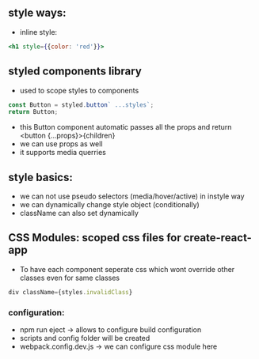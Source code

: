 ## style ways:

- inline style:

```jsx
<h1 style={{color: 'red'}}>
```

## styled components library

- used to scope styles to components

```js
const Button = styled.button` ...styles`;
return Button;
```

- this Button component automatic passes all the props and return <button {...props}>{children}</button>
- we can use props as well
- it supports media querries

## style basics:

- we can not use pseudo selectors (media/hover/active) in instyle way
- we can dynamically change style object (conditionally)
- className can also set dynamically

## CSS Modules: scoped css files for create-react-app

- To have each component seperate css which wont override other classes even for same classes

```jsx
div className={styles.invalidClass}
```

### configuration:

- npm run eject -> allows to configure build configuration
- scripts and config folder will be created
- webpack.config.dev.js -> we can configure css module here
